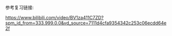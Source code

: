 

参考复习链接: 

https://www.bilibili.com/video/BV1za411C7ZD?spm_id_from=333.999.0.0&vd_source=7111d4cfa9354342c253c06ecdd64e2f
